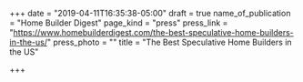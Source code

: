+++
date = "2019-04-11T16:35:38-05:00"
draft = true
name_of_publication = "Home Builder Digest"
page_kind = "press"
press_link = "https://www.homebuilderdigest.com/the-best-speculative-home-builders-in-the-us/"
press_photo = ""
title = "The Best Speculative Home Builders in the US"

+++
